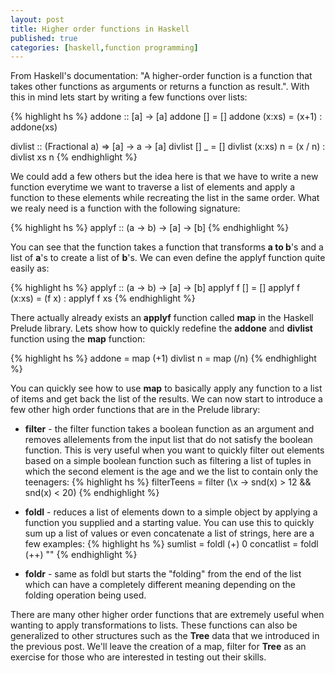 ```yaml
---
layout: post
title: Higher order functions in Haskell
published: true
categories: [haskell,function programming]
---
```


From Haskell's documentation: "A higher-order function is a function that takes 
other functions as arguments or returns a function as result.". With this in 
mind lets start by writing a few functions over lists:

{% highlight hs %}
addone :: [a] -> [a]
addone [] = []
addone (x:xs) = (x+1) : addone(xs)

divlist :: (Fractional a) => [a] -> a -> [a]
divlist [] _ = []
divlist (x:xs) n = (x / n) : divlist xs n
{% endhighlight %}

We could add a few others but the idea here is that we have to write a new 
function everytime we want to traverse a list of elements and apply a function
to these elements while recreating the list in the same order. What we realy 
need is a function with the following signature:

{% highlight hs %}
applyf :: (a -> b) -> [a] -> [b]
{% endhighlight %}

You can see that the function takes a function that transforms **a to b**'s and
a list of **a**'s to create a list of **b**'s. We can even define the applyf
function quite easily as:

{% highlight hs %}
applyf :: (a -> b) -> [a] -> [b]
applyf f [] = []
applyf f (x:xs) = (f x) : applyf f xs
{% endhighlight %}

There actually already exists an **applyf** function called **map** in the 
Haskell Prelude library. Lets show how to quickly redefine the **addone** and
**divlist** function using the **map** function:

{% highlight hs %}
addone = map (+1)
divlist n = map (/n) 
{% endhighlight %}

You can quickly see how to use **map** to basically apply any function to a 
list of items and get back the list of the results. We can now start to 
introduce a few other high order functions that are in the Prelude library:

* **filter** - the filter function takes a boolean function as an argument
and removes allelements from the input list that do not satisfy the boolean 
function. This is very useful when you want to quickly filter out elements 
based on a simple boolean function such as filtering a list of tuples in which
the second element is the age and we the list to contain only the teenagers: {% highlight hs %}
filterTeens = filter (\x -> snd(x) > 12 && snd(x) < 20) 
{% endhighlight %} 

* **foldl** - reduces a list of elements down to a simple object by applying a
function you supplied and a starting value. You can use this to quickly sum up
a list of values or even concatenate a list of strings, here are a few 
examples: {% highlight hs %}
sumlist = foldl (+) 0
concatlist = foldl (++) ""
{% endhighlight %}

* **foldr** - same as foldl but starts the "folding" from the end of the list
which can have a completely different meaning depending on the folding operation
being used.

There are many other higher order functions that are extremely useful when 
wanting to apply transformations to lists. These functions can also be 
generalized to other structures such as the **Tree** data that we introduced in 
the previous post. We'll leave the creation of a map, filter for **Tree** as 
an exercise for those who are interested in testing out their skills.

